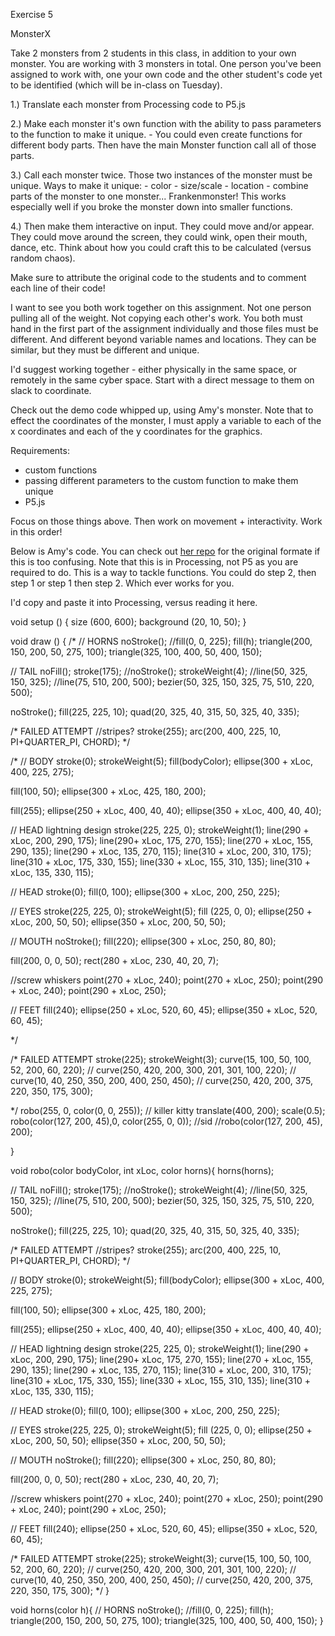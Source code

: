  Exercise 5

 MonsterX

 Take 2 monsters from 2 students in this class, in addition to your own monster. You are working with 3 monsters in total. One person you've been assigned to work with, one your own code and the other student's code yet to be identified (which will be in-class on Tuesday).

 1.) Translate each monster from Processing code to P5.js

 2.) Make each monster it's own function with the ability to pass parameters to the function to make it unique.
 		- You could even create functions for different body parts. Then have the main Monster function call all of those parts. 

 3.) Call each monster twice. Those two instances of the monster must be unique. Ways to make it unique:
 		- color
 		- size/scale
 		- location
 		- combine parts of the monster to one monster... Frankenmonster! This works especially well if you broke the monster down into smaller functions.


4.) Then make them interactive on input. They could move and/or appear. They could move around the screen, they could wink, open their mouth, dance, etc. Think about how you could craft this to be calculated (versus random chaos).


Make sure to attribute the original code to the students and to comment each line of their code!

I want to see you both work together on this assignment. Not one person pulling all of the weight. Not copying each other's work. You both must hand in the first part of the assignment individually and those files must be different. And different beyond variable names and locations. They can be similar, but they must be different and unique.

I'd suggest working together - either physically in the same space, or remotely in the same cyber space. Start with a direct message to them on slack to coordinate.

Check out the demo code whipped up, using Amy's monster. Note that to effect the coordinates of the monster, I must apply a variable to each of the x coordinates and each of the y coordinates for the graphics.

Requirements:

- custom functions
- passing different parameters to the custom function to make them unique
- P5.js

Focus on those things above. Then work on movement + interactivity. Work in this order!

Below is Amy's code. You can check out [her repo](https://github.com/asollee/Exercise-1) for the original formate if this is too confusing. Note that this is in Processing, not P5 as you are required to do. This is a way to tackle functions. You could do step 2, then step 1 or step 1 then step 2. Which ever works for you.

I'd copy and paste it into Processing, versus reading it here.



void setup () {
  size (600, 600);
  background (20, 10, 50);
}

void draw () {
  /*
  // HORNS
  noStroke();
  //fill(0, 0, 225);
  fill(h);
  triangle(200, 150, 200, 50, 275, 100);
  triangle(325, 100, 400, 50, 400, 150);
  
  // TAIL
  noFill();
  stroke(175);
  //noStroke();
  strokeWeight(4);
  //line(50, 325, 150, 325);
  //line(75, 510, 200, 500);
  bezier(50, 325, 150, 325, 75, 510, 220, 500);

  noStroke();
  fill(225, 225, 10);
  quad(20, 325, 40, 315, 50, 325, 40, 335); 

  /* FAILED ATTEMPT
   //stripes?
   stroke(255);
   arc(200, 400, 225, 10, PI+QUARTER_PI, CHORD);
   */

/*
  // BODY
  stroke(0);
  strokeWeight(5);
  fill(bodyColor); 
  ellipse(300 + xLoc, 400, 225, 275);

  fill(100, 50);
  ellipse(300 + xLoc, 425, 180, 200);

  fill(255);
  ellipse(250 + xLoc, 400, 40, 40);
  ellipse(350 + xLoc, 400, 40, 40);


  // HEAD lightning design
  stroke(225, 225, 0);
  strokeWeight(1);
  line(290 + xLoc, 200, 290, 175);
  line(290+ xLoc, 175, 270, 155);
  line(270 + xLoc, 155, 290, 135);
  line(290 + xLoc, 135, 270, 115);
  line(310 + xLoc, 200, 310, 175);
  line(310 + xLoc, 175, 330, 155);
  line(330 + xLoc, 155, 310, 135);
  line(310 + xLoc, 135, 330, 115);

  // HEAD
  stroke(0);
  fill(0, 100);
  ellipse(300 + xLoc, 200, 250, 225);

  // EYES
  stroke(225, 225, 0);
  strokeWeight(5);
  fill (225, 0, 0);
  ellipse(250 + xLoc, 200, 50, 50);
  ellipse(350 + xLoc, 200, 50, 50);


  // MOUTH
  noStroke();
  fill(220);
  ellipse(300 + xLoc, 250, 80, 80);

  fill(200, 0, 0, 50);
  rect(280 + xLoc, 230, 40, 20, 7);

  //screw whiskers
  point(270 + xLoc, 240);
  point(270 + xLoc, 250);
  point(290 + xLoc, 240);
  point(290 + xLoc, 250);

  // FEET
  fill(240);
  ellipse(250 + xLoc, 520, 60, 45);
  ellipse(350 + xLoc, 520, 60, 45);

*/



  /* FAILED ATTEMPT
   stroke(225);
   strokeWeight(3);
   curve(15, 100, 50, 100, 52, 200, 60, 220);
   // curve(250, 420, 200, 300, 201, 301, 100, 220);
   // curve(10, 40, 250, 350, 200, 400, 250, 450);
   // curve(250, 420, 200, 375, 220, 350, 175, 300); 
   
   */
  robo(255, 0, color(0, 0, 255)); // killer kitty
  translate(400, 200);
  scale(0.5);
  robo(color(127, 200, 45),0, color(255, 0, 0)); //sid
  //robo(color(127, 200, 45), 200);
  
}

void robo(color bodyColor, int xLoc, color horns){
  horns(horns);
  
  // TAIL
  noFill();
  stroke(175);
  //noStroke();
  strokeWeight(4);
  //line(50, 325, 150, 325);
  //line(75, 510, 200, 500);
  bezier(50, 325, 150, 325, 75, 510, 220, 500);

  noStroke();
  fill(225, 225, 10);
  quad(20, 325, 40, 315, 50, 325, 40, 335); 

  /* FAILED ATTEMPT
   //stripes?
   stroke(255);
   arc(200, 400, 225, 10, PI+QUARTER_PI, CHORD);
   */

  // BODY
  stroke(0);
  strokeWeight(5);
  fill(bodyColor); 
  ellipse(300 + xLoc, 400, 225, 275);

  fill(100, 50);
  ellipse(300 + xLoc, 425, 180, 200);

  fill(255);
  ellipse(250 + xLoc, 400, 40, 40);
  ellipse(350 + xLoc, 400, 40, 40);


  // HEAD lightning design
  stroke(225, 225, 0);
  strokeWeight(1);
  line(290 + xLoc, 200, 290, 175);
  line(290+ xLoc, 175, 270, 155);
  line(270 + xLoc, 155, 290, 135);
  line(290 + xLoc, 135, 270, 115);
  line(310 + xLoc, 200, 310, 175);
  line(310 + xLoc, 175, 330, 155);
  line(330 + xLoc, 155, 310, 135);
  line(310 + xLoc, 135, 330, 115);

  // HEAD
  stroke(0);
  fill(0, 100);
  ellipse(300 + xLoc, 200, 250, 225);

  // EYES
  stroke(225, 225, 0);
  strokeWeight(5);
  fill (225, 0, 0);
  ellipse(250 + xLoc, 200, 50, 50);
  ellipse(350 + xLoc, 200, 50, 50);


  // MOUTH
  noStroke();
  fill(220);
  ellipse(300 + xLoc, 250, 80, 80);

  fill(200, 0, 0, 50);
  rect(280 + xLoc, 230, 40, 20, 7);

  //screw whiskers
  point(270 + xLoc, 240);
  point(270 + xLoc, 250);
  point(290 + xLoc, 240);
  point(290 + xLoc, 250);

  // FEET
  fill(240);
  ellipse(250 + xLoc, 520, 60, 45);
  ellipse(350 + xLoc, 520, 60, 45);





  /* FAILED ATTEMPT
   stroke(225);
   strokeWeight(3);
   curve(15, 100, 50, 100, 52, 200, 60, 220);
   // curve(250, 420, 200, 300, 201, 301, 100, 220);
   // curve(10, 40, 250, 350, 200, 400, 250, 450);
   // curve(250, 420, 200, 375, 220, 350, 175, 300); 
   */
}

void horns(color h){
  // HORNS
  noStroke();
  //fill(0, 0, 225);
  fill(h);
  triangle(200, 150, 200, 50, 275, 100);
  triangle(325, 100, 400, 50, 400, 150);
}